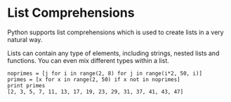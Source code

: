 # List Comprehensions

Python supports list comprehensions which is used to create lists in a very natural way.

Lists can contain any type of elements, including strings, nested lists and functions. You can even mix different types within a list.


```
noprimes = [j for i in range(2, 8) for j in range(i*2, 50, i)]
primes = [x for x in range(2, 50) if x not in noprimes]
print primes
[2, 3, 5, 7, 11, 13, 17, 19, 23, 29, 31, 37, 41, 43, 47]
```
